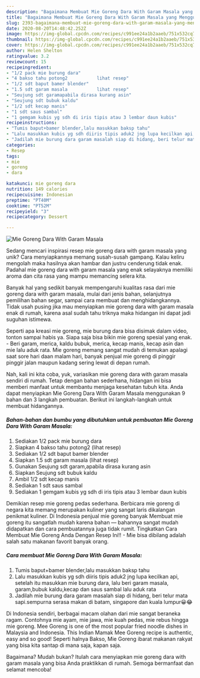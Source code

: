 ```yaml
---
description: "Bagaimana Membuat Mie Goreng Dara With Garam Masala yang Menggugah Selera"
title: "Bagaimana Membuat Mie Goreng Dara With Garam Masala yang Menggugah Selera"
slug: 2393-bagaimana-membuat-mie-goreng-dara-with-garam-masala-yang-menggugah-selera
date: 2020-08-20T14:48:42.252Z
image: https://img-global.cpcdn.com/recipes/c991ee24a1b2aaeb/751x532cq70/mie-goreng-dara-with-garam-masala-foto-resep-utama.jpg
thumbnail: https://img-global.cpcdn.com/recipes/c991ee24a1b2aaeb/751x532cq70/mie-goreng-dara-with-garam-masala-foto-resep-utama.jpg
cover: https://img-global.cpcdn.com/recipes/c991ee24a1b2aaeb/751x532cq70/mie-goreng-dara-with-garam-masala-foto-resep-utama.jpg
author: Helen Shelton
ratingvalue: 3.2
reviewcount: 15
recipeingredient:
- "1/2 pack mie burung dara"
- "4 bakso tahu potong2           lihat resep"
- "1/2 sdt baput bamer blender"
- "1.5 sdt garam masala           lihat resep"
- "Seujung sdt garamapabila dirasa kurang asin"
- "Seujung sdt bubuk kaldu"
- "1/2 sdt kecap manis"
- "1 sdt saus sambal"
- "1 gemgam kubis yg sdh di iris tipis atau 3 lembar daun kubis"
recipeinstructions:
- "Tumis baput+bamer blender,lalu masukkan baksp tahu"
- "Lalu masukkan kubis yg sdh diiris tipis aduk2 jng lupa kecilkan api, setelah itu masukkan mie burung dara, lalu beri garam masala, garam,bubuk kaldu,kecap dan saus sambal lalu aduk rata"
- "Jadilah mie burung dara garam masalah siap di hidang, beri telur mata sapi.sempurna serasa makan di batam, singapore dan kuala lumpur😀😂"
categories:
- Resep
tags:
- mie
- goreng
- dara

katakunci: mie goreng dara 
nutrition: 149 calories
recipecuisine: Indonesian
preptime: "PT40M"
cooktime: "PT52M"
recipeyield: "3"
recipecategory: Dessert

---
```



![Mie Goreng Dara With Garam Masala](https://img-global.cpcdn.com/recipes/c991ee24a1b2aaeb/751x532cq70/mie-goreng-dara-with-garam-masala-foto-resep-utama.jpg)

Sedang mencari inspirasi resep mie goreng dara with garam masala yang unik? Cara menyiapkannya memang susah-susah gampang. Kalau keliru mengolah maka hasilnya akan hambar dan justru cenderung tidak enak. Padahal mie goreng dara with garam masala yang enak selayaknya memiliki aroma dan cita rasa yang mampu memancing selera kita.

Banyak hal yang sedikit banyak mempengaruhi kualitas rasa dari mie goreng dara with garam masala, mulai dari jenis bahan, selanjutnya pemilihan bahan segar, sampai cara membuat dan menghidangkannya. Tidak usah pusing jika mau menyiapkan mie goreng dara with garam masala enak di rumah, karena asal sudah tahu triknya maka hidangan ini dapat jadi suguhan istimewa.

Seperti apa kreasi mie goreng, mie burung dara bisa disimak dalam video, tonton sampai habis ya. Siapa saja bisa bikin mie goreng spesial yang enak. - Beri garam, merica, kaldu bubuk, merica, kecap manis, kecap asin dan mie lalu aduk rata. Mie goreng memang sangat mudah di temukan apalagi saat sore hari daan malam hari, banyak penjual mie goreng di pinggir pinggir jalan maupun kadang sering lewat di depan rumah.


Nah, kali ini kita coba, yuk, variasikan mie goreng dara with garam masala sendiri di rumah. Tetap dengan bahan sederhana, hidangan ini bisa memberi manfaat untuk membantu menjaga kesehatan tubuh kita. Anda dapat menyiapkan Mie Goreng Dara With Garam Masala menggunakan 9 bahan dan 3 langkah pembuatan. Berikut ini langkah-langkah untuk membuat hidangannya.

<!--inarticleads1-->

##### Bahan-bahan dan bumbu yang dibutuhkan untuk pembuatan Mie Goreng Dara With Garam Masala:

1. Sediakan 1/2 pack mie burung dara
1. Siapkan 4 bakso tahu potong2           (lihat resep)
1. Sediakan 1/2 sdt baput bamer blender
1. Siapkan 1.5 sdt garam masala           (lihat resep)
1. Gunakan Seujung sdt garam,apabila dirasa kurang asin
1. Siapkan Seujung sdt bubuk kaldu
1. Ambil 1/2 sdt kecap manis
1. Sediakan 1 sdt saus sambal
1. Sediakan 1 gemgam kubis yg sdh di iris tipis atau 3 lembar daun kubis


Demikian resep mie goreng pedas sederhana. Berbicara mie goreng di negara kita memang merupakan kuliner yang sangat laris dikalangan penikmat kuliner. Di Indonesia penjual mie goreng banyak Membuat mie goreng itu sangatlah mudah karena bahan — bahannya sangat mudah didapatkan dan cara pembuatannya juga tidak rumit. Tingkatkan Cara Membuat Mie Goreng Anda Dengan Resep Ini!! - Mie bisa dibilang adalah salah satu makanan favorit banyak orang. 

<!--inarticleads2-->

##### Cara membuat Mie Goreng Dara With Garam Masala:

1. Tumis baput+bamer blender,lalu masukkan baksp tahu
1. Lalu masukkan kubis yg sdh diiris tipis aduk2 jng lupa kecilkan api, setelah itu masukkan mie burung dara, lalu beri garam masala, garam,bubuk kaldu,kecap dan saus sambal lalu aduk rata
1. Jadilah mie burung dara garam masalah siap di hidang, beri telur mata sapi.sempurna serasa makan di batam, singapore dan kuala lumpur😀😂


Di Indonesia sendiri, berbagai macam olahan dari mie sangat beraneka ragam. Contohnya mie ayam, mie jawa, mie kuah pedas, mie rebus hingga mie goreng. Mee Goreng is one of the most popular fried noodle dishes in Malaysia and Indonesia. This Indian Mamak Mee Goreng recipe is authentic, easy and so good! Seperti halnya Bakso, Mie Goreng ibarat makanan rakyat yang bisa kita santap di mana saja, kapan saja. 

Bagaimana? Mudah bukan? Itulah cara menyiapkan mie goreng dara with garam masala yang bisa Anda praktikkan di rumah. Semoga bermanfaat dan selamat mencoba!
